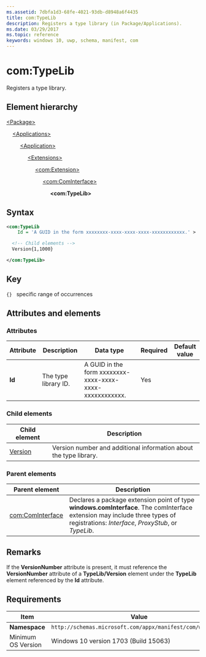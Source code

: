 ```yaml
---
ms.assetid: 7dbfa1d3-68fe-4021-93db-d8948a6f4435
title: com:TypeLib
description: Registers a type library (in Package/Applications).
ms.date: 03/29/2017
ms.topic: reference
keywords: windows 10, uwp, schema, manifest, com
---
```


# com:TypeLib

Registers a type library.

## Element hierarchy

[\<Package\>](element-package.md)

&nbsp;&nbsp;&nbsp;&nbsp;[\<Applications\>](element-applications.md)

&nbsp;&nbsp;&nbsp;&nbsp; &nbsp;&nbsp;&nbsp;&nbsp;[\<Application\>](element-application.md)

&nbsp;&nbsp;&nbsp;&nbsp; &nbsp;&nbsp;&nbsp;&nbsp; &nbsp;&nbsp;&nbsp;&nbsp;[\<Extensions\>](element-1-extensions.md)

&nbsp;&nbsp;&nbsp;&nbsp; &nbsp;&nbsp;&nbsp;&nbsp; &nbsp;&nbsp;&nbsp;&nbsp; &nbsp;&nbsp;&nbsp;&nbsp;[\<com:Extension\>](element-com-extension.md)

&nbsp;&nbsp;&nbsp;&nbsp; &nbsp;&nbsp;&nbsp;&nbsp; &nbsp;&nbsp;&nbsp;&nbsp; &nbsp;&nbsp;&nbsp;&nbsp; &nbsp;&nbsp;&nbsp;&nbsp;[\<com:ComInterface\>](element-com-cominterface.md)

&nbsp;&nbsp;&nbsp;&nbsp; &nbsp;&nbsp;&nbsp;&nbsp; &nbsp;&nbsp;&nbsp;&nbsp; &nbsp;&nbsp;&nbsp;&nbsp; &nbsp;&nbsp;&nbsp;&nbsp; &nbsp;&nbsp;&nbsp;&nbsp;**\<com:TypeLib\>**

## Syntax

```xml
<com:TypeLib
    Id = 'A GUID in the form xxxxxxxx-xxxx-xxxx-xxxx-xxxxxxxxxxxx.' >

  <!-- Child elements -->
  Version{1,1000}

</com:TypeLib>
```

## Key

`{}`   specific range of occurrences

## Attributes and elements

### Attributes

| Attribute | Description | Data type | Required | Default value |
|-|-|-|-|-|
| **Id** | The type library ID. | A GUID in the form xxxxxxxx-xxxx-xxxx-xxxx-xxxxxxxxxxxx. | Yes |  |

### Child elements

| Child element | Description |
|-|-|
| [Version](element-com-version.md) | Version number and additional information about the type library. |

### Parent elements

| Parent element | Description |
|-|-|
| [com:ComInterface](element-com-cominterface.md) | Declares a package extension point of type **windows.comInterface**. The comInterface extension may include three types of registrations: *Interface*, *ProxyStub*, or *TypeLib*. |

## Remarks

If the **VersionNumber** attribute is present, it must reference the **VersionNumber** attribute of a **TypeLib/Version** element under the **TypeLib** element referenced by the **Id** attribute.

## Requirements

| Item | Value |
|--|--|
| **Namespace** | `http://schemas.microsoft.com/appx/manifest/com/windows10` |
| Minimum OS Version | Windows 10 version 1703 (Build 15063) |
